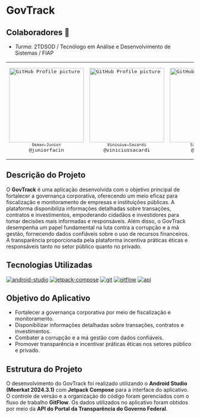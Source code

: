 # GovTrack

## Colaboradores 🤝

- _Turma_: 2TDSOD / Tecnólogo em Análise e Desenvolvimento de Sistemas / FIAP

<table>
<tr>
<td align="center" width="200"><pre><a href="https://github.com/juniorfacin"><img src="https://avatars.githubusercontent.com/u/129279398?v=4" width="200" alt="GitHub Profile picture of Osmar Jose Facin Junior" /><br><sub>Osmar Junior</sub></a><br>@juniorfacin</pre></td>
<td align="center" width="200"><pre><a href="https://github.com/viniciussacardi"><img src="https://avatars.githubusercontent.com/u/143439175?v=4" width="200" alt="GitHub Profile picture of Vinicius Sacardi" /><br><sub>Vinicius Sacardi</sub></a><br>@viniciussacardi</pre></td>
<td align="center" width="200"><pre><a href="https://github.com/vinovieira"><img src="https://avatars.githubusercontent.com/u/127680187?s=400&u=6a8001ef21a16504da936b2643c38de92060b62b&v=4" width="200" alt="GitHub Profile picture of Silvino Vieira" /><br><sub>Silvino Vieira</sub></a><br>@vinovieira</pre></td>
<td align="center" width="200"><pre><a href="https://github.com/JoaoPedroFazzolo"><img src="https://avatars.githubusercontent.com/u/143749763?v=4" width="200" alt="GitHub Profile Picture of João Pedro Fazzolo"/><br><sub>João Pedro Fazzolo</sub></a><br>@JoaoPedroFazzolo</pre></td>
<td align="center" width="200"><pre><a href="https://github.com/biel-martins"><img src="https://avatars.githubusercontent.com/u/166630412?v=4" width="200" alt="GitHub Profile Picture of Gabriel Martins"/><br><sub>Gabriel Martins</sub></a><br>@biel-martins</pre></td>
</tr>
</table>

## Descrição do Projeto

O **GovTrack** é uma aplicação desenvolvida com o objetivo principal de fortalecer a governança corporativa, oferecendo um meio eficaz para fiscalização e monitoramento de empresas e instituições públicas. A plataforma disponibiliza informações detalhadas sobre transações, contratos e investimentos, empoderando cidadãos e investidores para tomar decisões mais informadas e responsáveis. Além disso, o GovTrack desempenha um papel fundamental na luta contra a corrupção e a má gestão, fornecendo dados confiáveis sobre o uso de recursos financeiros. A transparência proporcionada pela plataforma incentiva práticas éticas e responsáveis tanto no setor público quanto no privado.

## Tecnologias Utilizadas

<div style="display: inline_block">
  <a href="#" title="Android Studio"><img alt="android-studio" src="https://img.shields.io/badge/Android_Studio-3DDC84?style=for-the-badge&logo=android-studio&logoColor=white" /></a>
  <a href="#" title="Jetpack Compose"><img alt="jetpack-compose" src="https://img.shields.io/badge/Jetpack_Compose-4285F4?style=for-the-badge&logo=android&logoColor=white" /></a>
  <a href="#" title="Git"><img alt="git" src="https://img.shields.io/badge/GIT-E44C30?style=for-the-badge&logo=git&logoColor=white" /></a>
  <a href="#" title="GitFlow"><img alt="gitflow" src="https://img.shields.io/badge/GitFlow-000000?style=for-the-badge&logo=git&logoColor=white" /></a>
  <a href="#" title="API Portal da Transparência"><img alt="api" src="https://img.shields.io/badge/API_Portal_da_Transparência-0078D4?style=for-the-badge&logo=data:image/svg+xml;base64,PHN2ZyB4bWxucz0iaHR0cDovL3d3dy53My5vcmcvMjAwMC9zdmciIHZpZXdCb3g9IjAgMCAyNCAyNCI+PHBhdGggZD0iTTAgMGgyNHYyNEgwVjB6IiBmaWxsPSJub25lIi8+PHBhdGggZD0iTTEyIDE4Yy0zLjMxIDAtNi0yLjY5LTYtNnMyLjY5LTYgNi02IDYgMi42OSA2IDYtMi42OSA2LTYgNnptMC0xMGMtMi4yMSAwLTQtMS43OS00LTRzMS43OS00IDQtNHM0IDEuNzkgNCA0LTEuNzkgNCA0IDR6bTAtMTJjLTEuNjYgMC0zIDEuMzQtMyAzczEuMzQgMyAzIDMgMy0xLjM0IDMtMy0xLjM0LTMtMy0zeiIgZmlsbD0iI2ZmZiIvPjwvc3ZnPg==&logoColor=white" /></a>
</div>

## Objetivo do Aplicativo

- Fortalecer a governança corporativa por meio de fiscalização e monitoramento.
- Disponibilizar informações detalhadas sobre transações, contratos e investimentos.
- Combater a corrupção e a má gestão com dados confiáveis.
- Promover transparência e incentivar práticas éticas nos setores público e privado.

## Estrutura do Projeto

O desenvolvimento do GovTrack foi realizado utilizando o **Android Studio (Meerkat 2024.3.1)** com **Jetpack Compose** para a interface do aplicativo. O controle de versão e a organização do código foram gerenciados com o fluxo de trabalho **GitFlow**. Os dados utilizados no aplicativo foram obtidos por meio da **API do Portal da Transparência do Governo Federal**.
